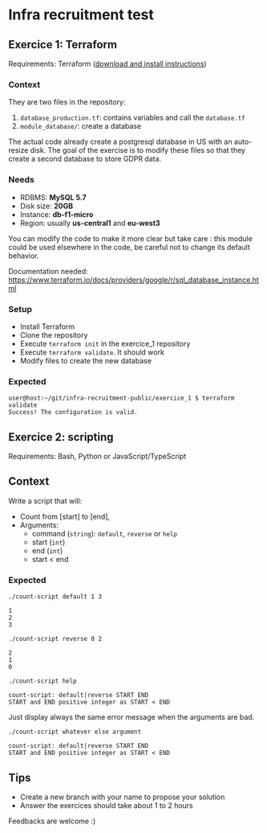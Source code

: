 # Infra recruitment test

## Exercice 1: Terraform

Requirements: Terraform ([download and install instructions](https://www.terraform.io/downloads.html))

### Context

They are two files in the repository:

1. `database_production.tf`: contains variables and call the `database.tf`
2. `module_database/`: create a database

The actual code already create a postgresql database in US with an auto-resize disk. 
The goal of the exercise is to modify these files so that they create a second database to store GDPR data.

### Needs

- RDBMS: **MySQL 5.7**
- Disk size: **20GB**
- Instance: **db-f1-micro**
- Region: usually **us-central1** and **eu-west3**

You can modify the code to make it more clear but take care : this module could be used elsewhere in the code, be careful not to change its default behavior.

Documentation needed: https://www.terraform.io/docs/providers/google/r/sql_database_instance.html

### Setup

- Install Terraform
- Clone the repository
- Execute `terraform init` in the exercice_1 repository
- Execute `terraform validate`. It should work
- Modify files to create the new database

### Expected

```
user@host:~/git/infra-recruitment-public/exercice_1 $ terraform validate
Success! The configuration is valid.
```

## Exercice 2: scripting

Requirements: Bash, Python or JavaScript/TypeScript

## Context

Write a script that will:

- Count from [start] to [end],
- Arguments:
  - command (`string`): `default`, `reverse` or `help`
  - start (`int`)
  - end (`int`)
  - start < end

### Expected

```
./count-script default 1 3

1
2
3
```

```
./count-script reverse 0 2

2
1
0
```

```
./count-script help

count-script: default|reverse START END
START and END positive integer as START < END
```

Just display always the same error message when the arguments are bad.
```
./count-script whatever else argument 

count-script: default|reverse START END
START and END positive integer as START < END
```

## Tips

- Create a new branch with your name to propose your solution
- Answer the exercices should take about 1 to 2 hours

Feedbacks are welcome :)
